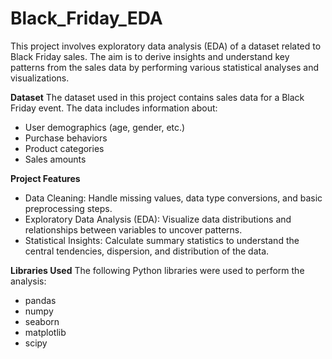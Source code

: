 # Black_Friday_EDA

This project involves exploratory data analysis (EDA) of a dataset related to Black Friday sales. The aim is to derive insights and understand key patterns from the sales data by performing various statistical analyses and visualizations.

**Dataset**
The dataset used in this project contains sales data for a Black Friday event. The data includes information about:
* User demographics (age, gender, etc.)
* Purchase behaviors
* Product categories
* Sales amounts

**Project Features**
* Data Cleaning: Handle missing values, data type conversions, and basic preprocessing steps.
* Exploratory Data Analysis (EDA): Visualize data distributions and relationships between variables to uncover patterns.
* Statistical Insights: Calculate summary statistics to understand the central tendencies, dispersion, and distribution of the data.

**Libraries Used**
The following Python libraries were used to perform the analysis:
* pandas
* numpy
* seaborn
* matplotlib
* scipy
